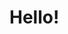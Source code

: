 <!doctype html>
  <head>
    <title>Page</title>
  </head>
  <body>
    <h1>
      Hello!
    </h1>
    <img src="">
  </body>
</html>
